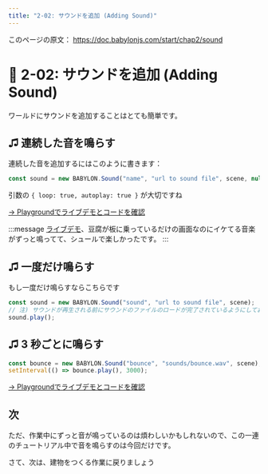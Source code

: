 ```yaml
---
title: "2-02: サウンドを追加 (Adding Sound)"
---
```


このページの原文： https://doc.babylonjs.com/start/chap2/sound

# 🎵 2-02: サウンドを追加 (Adding Sound)

ワールドにサウンドを追加することはとても簡単です。

## ♫ 連続した音を鳴らす

連続した音を追加するにはこのように書きます：

```js
const sound = new BABYLON.Sound("name", "url to sound file", scene, null, { loop: true, autoplay: true });
```

引数の `{ loop: true, autoplay: true }` が大切ですね

[→ Playgroundでライブデモとコードを確認](https://playground.babylonjs.com/#SFCC74#3)

:::message
[ライブデモ](https://playground.babylonjs.com/#SFCC74#3)、豆腐が板に乗っているだけの画面なのにイケてる音楽がずっと鳴ってて、シュールで楽しかったです。
:::

## ♫ 一度だけ鳴らす

もし一度だけ鳴らすならこちらです

```js
const sound = new BABYLON.Sound("sound", "url to sound file", scene);
// 注) サウンドが再生される前にサウンドのファイルのロードが完了されているようにしておきましょう
sound.play();
```

## ♫ 3 秒ごとに鳴らす

```js
const bounce = new BABYLON.Sound("bounce", "sounds/bounce.wav", scene);
setInterval(() => bounce.play(), 3000);
```
[→ Playgroundでライブデモとコードを確認](https://playground.babylonjs.com/#SFCC74#4)

## 次

ただ、作業中にずっと音が鳴っているのは煩わしいかもしれないので、この一連のチュートリアル中で音を鳴らすのは今回だけです。

さて、次は、建物をつくる作業に戻りましょう
